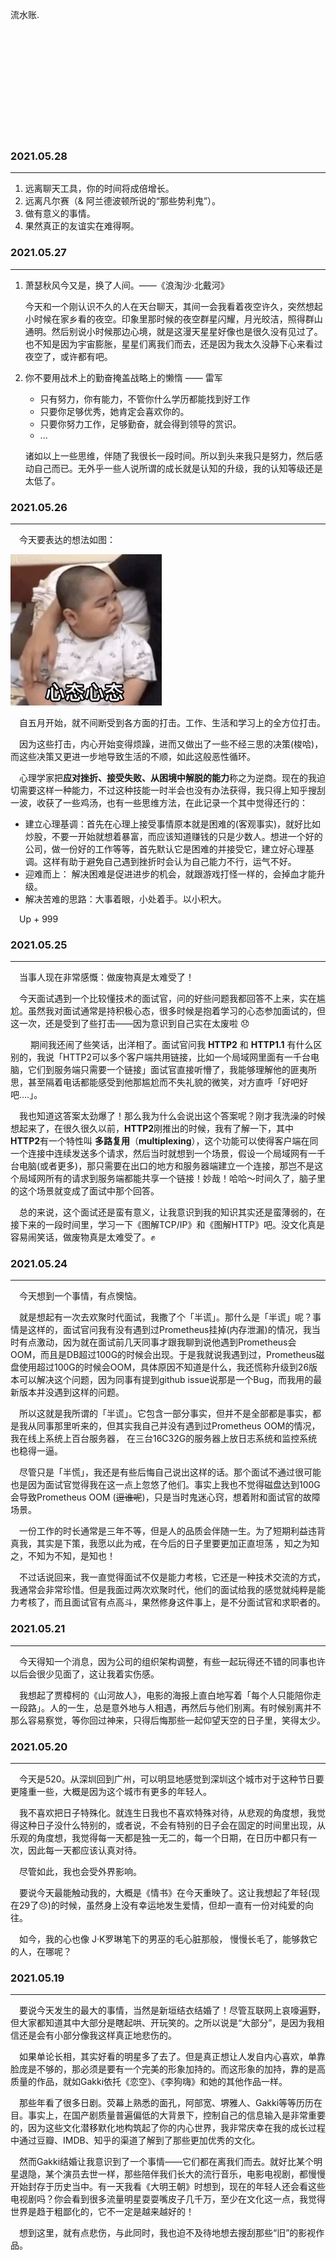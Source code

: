 流水账.

<br></br>
<br></br>
<br></br>
<br></br>
<br></br>



### 2021.05.28

---



1. 远离聊天工具，你的时间将成倍增长。
2. 远离凡尔赛（& 阿兰德波顿所说的“那些势利鬼”）。
3. 做有意义的事情。
4. 果然真正的友谊实在难得啊。



### 2021.05.27

---



1. 萧瑟秋风今又是，换了人间。——《浪淘沙·北戴河》

   今天和一个刚认识不久的人在天台聊天，其间一会我看着夜空许久，突然想起小时候在家乡看的夜空。印象里那时候的夜空群星闪耀，月光皎洁，照得群山通明。然后别说小时候那边心境，就是这漫天星星好像也是很久没有见过了。也不知是因为宇宙膨胀，星星们离我们而去，还是因为我太久没静下心来看过夜空了，或许都有吧。

2. 你不要用战术上的勤奋掩盖战略上的懒惰 —— 雷军

   * 只有努力，你有能力，不管你什么学历都能找到好工作
   * 只要你足够优秀，她肯定会喜欢你的。
   * 只要你努力工作，足够勤奋，就会得到领导的赏识。
   * ...

   诸如以上一些思维，伴随了我很长一段时间。所以到头来我只是努力，然后感动自己而已。无外乎一些人说所谓的成长就是认知的升级，我的认知等级还是太低了。



### 2021.05.26

---

&emsp;今天要表达的想法如图：

![xtxt](/images/xtxt.gif)

&emsp;自五月开始，就不间断受到各方面的打击。工作、生活和学习上的全方位打击。

&emsp;因为这些打击，内心开始变得烦躁，进而又做出了一些不经三思的决策(梭哈)，而这些决策又更进一步地导致生活的不顺，如此这般恶性循环。

&emsp;心理学家把**应对挫折、接受失败、从困境中解脱的能力**称之为逆商。现在的我迫切需要这样一种能力，不过这种技能一时半会也没有办法获得，我只得上知乎搜刮一波，收获了一些鸡汤，也有一些思维方法，在此记录一个其中觉得还行的：

* 建立心理基调：首先在心理上接受事情原本就是困难的(客观事实)，就好比如炒股，不要一开始就想着暴富，而应该知道赚钱的只是少数人。想进一个好的公司，做一份好的工作等等，首先默认它是困难的并接受它，建立好心理基调。这样有助于避免自己遇到挫折时会认为自己能力不行，运气不好。
* 迎难而上： 解决困难是促进进步的机会，就跟游戏打怪一样的，会掉血才能升级。
* 解决苦难的思路：大事着眼，小处着手。以小积大。

&emsp;Up + 999



### 2021.05.25

---

&emsp;当事人现在非常感慨：做废物真是太难受了！

&emsp;今天面试遇到一个比较懂技术的面试官，问的好些问题我都回答不上来，实在尴尬。虽然我对面试通常是持积极心态，很多时候是抱着学习的心态参加面试的，但这一次，还是受到了些打击——因为意识到自己实在太废啦 😞

&emsp; &emsp;期间我还闹了些笑话，出洋相了。面试官问我 **HTTP2** 和 **HTTP1.1** 有什么区别的，我说「HTTP2可以多个客户端共用链接，比如一个局域网里面有一千台电脑，它们到服务端只需要一个链接」面试官直接听懵了，我能够理解他的匪夷所思，甚至隔着电话都能感受到他那尴尬而不失礼貌的微笑，对方直呼「好吧好吧....」。

&emsp;我也知道这答案太劲爆了！那么我为什么会说出这个答案呢？刚才我洗澡的时候想起来了，在很久很久以前，**HTTP2**刚推出的时候，我有了解一下，其中 **HTTP2**有一个特性叫 **多路复用**（**multiplexing**），这个功能可以使得客户端在同一个连接中连续发送多个请求，然后当时就想到一个场景，假设一个局域网有一千台电脑(或者更多)，那只需要在出口的地方和服务器端建立一个连接，那岂不是这个局域网所有的请求到服务端都能共享一个链接！妙哉！哈哈～时间久了，脑子里的这个场景就变成了面试中那个回答。

&emsp;总的来说，这个面试还是蛮有意义，让我意识到我的知识其实还是蛮薄弱的，在接下来的一段时间里，学习一下《图解TCP/IP》和《图解HTTP》吧。没文化真是容易闹笑话，做废物真是太难受了。✊



### 2021.05.24

---

&emsp;今天想到一个事情，有点懊恼。

&emsp;就是想起有一次去欢聚时代面试，我撒了个「半谎」。那什么是「半谎」呢？事情是这样的，面试官问我有没有遇到过Prometheus挂掉(内存泄漏)的情况，我当时有点激动，因为就在面试前几天同事才跟我聊到说他遇到Prometheus会OOM，而且是DB超过100G的时候会出现。于是我就说我遇到过，Prometheus磁盘使用超过100G的时候会OOM，具体原因不知道是什么，我还慌称升级到26版本可以解决这个问题，因为同事有提到github issue说那是一个Bug，而我用的最新版本并没遇到这样的问题。

&emsp;所以这就是我所谓的「半谎」。它包含一部分事实，但并不是全部都是事实，都是我从同事那里听来的，但其实我自己并没有遇到过Prometheus OOM的情况，我在线上系统上百台服务器， 在三台16C32G的服务器上放日志系统和监控系统也稳得一逼。

&emsp;尽管只是「半慌」，我还是有些后悔自己说出这样的话。那个面试不通过很可能也是因为面试官觉得我在这一点上忽悠了他们。事实上我也不觉得磁盘达到100G会导致Prometheus OOM (~~逗谁呢~~)，只是当时鬼迷心窍，想着附和面试官的故障场景。

&emsp;一份工作的时长通常是三年不等，但是人的品质会伴随一生。为了短期利益违背真我，其实是下策，我愿以此为戒，在今后的日子里要更加正直坦荡 ，知之为知之，不知为不知，是知也！

&emsp;不过话说回来，我一直觉得面试不仅是能力考核，它还是一种技术交流的方式，我通常会非常珍惜。但是我面过两次欢聚时代，他们的面试给我的感觉就纯粹是能力考核了，而且面试官有点高斗，果然修身这件事上，是不分面试官和求职者的。



### 2021.05.21

---

&emsp;今天得知一个消息，因为公司的组织架构调整，有些一起玩得还不错的同事也许以后会很少见面了，这让我着实伤感。

&emsp;我想起了贾樟柯的《山河故人》，电影的海报上直白地写着「每个人只能陪你走一段路」。人的一生，总是意外地与人相遇，再然后与他们别离。有时候别离并不那么容易察觉，等你回过神来，只得后悔那些一起仰望天空的日子里，笑得太少。



### 2021.05.20

---

&emsp;今天是520。从深圳回到广州，可以明显地感觉到深圳这个城市对于这种节日要更隆重一些，大概是因为这个城市有更多的年轻人。

&emsp;我不喜欢把日子特殊化。就连生日我也不喜欢特殊对待，从悲观的角度想，我觉得这种日子没什么特别的，或者说，不会有特别的日子会在固定的时间里出现，从乐观的角度想，我觉得每一天都是独一无二的，每一个日期，在日历中都只有一次，因此每一天都应该认真对待。

&emsp;尽管如此，我也会受外界影响。

&emsp;要说今天最能触动我的，大概是《情书》在今天重映了。这让我想起了年轻(现在29了😞)的时候，虽然身上没有幸运地发生爱情，但却一直有一份对纯爱的向往。

&emsp;如今，我的心也像 J·K罗琳笔下的男巫的毛心脏那般， 慢慢长毛了，能够救它的人，在哪呢？



### 2021.05.19

---

&emsp;要说今天发生的最大的事情，当然是新垣结衣结婚了！尽管互联网上哀嚎遍野，但大家都知道其中大部分是瞎起哄、开玩笑的。之所以说是“大部分”，是因为我相信还是会有小部分像我这样真正地悲伤的。

&emsp;如果单论长相，其实好看的明星多了去了。但是真正想让人发自内心喜欢，单靠脸庞是不够的，那必须是要有一个完美的形象加持的。而这形象的加持，靠的是高质量的作品，就如Gakki依托《恋空》、《李狗嗨》和她的其他作品一样。

&emsp;那些年看了很多日剧。荧幕上熟悉的面孔，阿部宽、堺雅人、Gakki等等历历在目。事实上，在国产剧质量普遍偏低的大背景下，控制自己的信息输入是非常重要的，因为这些文化潜移默化地构筑起了你的内心世界，我非常庆幸在我的成长过程中通过豆瓣、IMDB、知乎的渠道了解到了那些更加优秀的文化。

&emsp;然而Gakki结婚让我意识到了一个事情——它们都在离我们而去。就好比某个明星退隐，某个演员去世一样，那些陪伴我们长大的流行音乐，电影电视剧，都慢慢开始封存于历史当中。有一天我看《大明王朝》时想到，现在的年轻人还会看这些电视剧吗？你会看到很多流量明星耍耍嘴皮子几千万，至少在文化这一点，我觉得世界是趋于粗鄙化的，它不一定是越来越好的！

&emsp;想到这里，就有点悲伤，与此同时，我也迫不及待地想去搜刮那些“旧”的影视作品。



